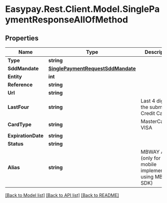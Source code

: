 # Easypay.Rest.Client.Model.SinglePaymentResponseAllOfMethod

## Properties

Name | Type | Description | Notes
------------ | ------------- | ------------- | -------------
**Type** | **string** |  | [optional] 
**SddMandate** | [**SinglePaymentRequestSddMandate**](SinglePaymentRequestSddMandate.md) |  | [optional] 
**Entity** | **int** |  | [optional] 
**Reference** | **string** |  | [optional] 
**Url** | **string** |  | [optional] 
**LastFour** | **string** | Last 4 digits of the  submitted Credit Card | [optional] 
**CardType** | **string** | MasterCard, VISA | [optional] 
**ExpirationDate** | **string** |  | [optional] 
**Status** | **string** |  | [optional] 
**Alias** | **string** | MBWAY Alias (only for mobile implementation using MBWAY SDK) | [optional] 

[[Back to Model list]](../README.md#documentation-for-models) [[Back to API list]](../README.md#documentation-for-api-endpoints) [[Back to README]](../README.md)


